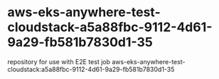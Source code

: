 # aws-eks-anywhere-test-cloudstack-a5a88fbc-9112-4d61-9a29-fb581b7830d1-35
repository for use with E2E test job aws-eks-anywhere-test-cloudstack:a5a88fbc-9112-4d61-9a29-fb581b7830d1-35
